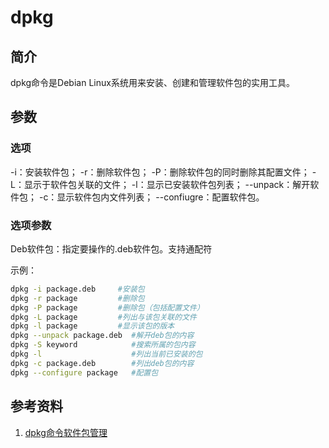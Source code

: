 # dpkg

## 简介

dpkg命令是Debian Linux系统用来安装、创建和管理软件包的实用工具。

## 参数

### 选项

-i：安装软件包；
-r：删除软件包；
-P：删除软件包的同时删除其配置文件；
-L：显示于软件包关联的文件；
-l：显示已安装软件包列表；
--unpack：解开软件包；
-c：显示软件包内文件列表；
--confiugre：配置软件包。

### 选项参数

Deb软件包：指定要操作的.deb软件包。支持通配符

示例：

```bash
dpkg -i package.deb     #安装包
dpkg -r package         #删除包
dpkg -P package         #删除包（包括配置文件）
dpkg -L package         #列出与该包关联的文件
dpkg -l package         #显示该包的版本
dpkg --unpack package.deb  #解开deb包的内容
dpkg -S keyword            #搜索所属的包内容
dpkg -l                    #列出当前已安装的包
dpkg -c package.deb        #列出deb包的内容
dpkg --configure package   #配置包
```

## 参考资料

1. [dpkg命令软件包管理](https://man.linuxde.net/dpkg)
